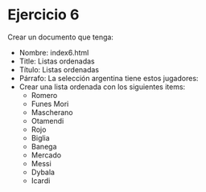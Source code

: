 # Ejercicio 6

Crear un documento que tenga:
* Nombre: index6.html
* Title:
Listas ordenadas
* Título:
Listas ordenadas
* Párrafo:
La selección argentina tiene estos jugadores:
* Crear una lista ordenada con los siguientes items:
  * Romero
  * Funes Mori
  * Mascherano
  * Otamendi
  * Rojo
  * Biglia
  * Banega
  * Mercado
  * Messi
  * Dybala
  * Icardi